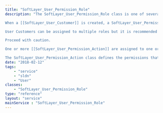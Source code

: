```yaml
---
title: "SoftLayer_User_Permission_Role"
description: "The SoftLayer_User_Permission_Role class is one of several classes that make up the customer permission system.  The system is a role-based system that includes defined actions which can be 'grouped' together using a SoftLayer_User_Permission_Group class.  These groups of actions are then used to define roles, and the roles are assigned to users. 

When a [[SoftLayer_User_Customer]] is created, a SoftLayer_User_Permission_Role is created for the user with a group type of SYSTEM.  This role is linked to the SYSTEM SoftLayer_User_Permission_Group that was also created specifically for this user.  When the UI is used to alter the permissions of a customer user, the actions are added or removed from this group.  The api can not be used to alter the permissions in this group.  If an account wants to create their own unique permission groups and roles, the UI can not be used to manage them. 

User Customers can be assigned to multiple roles but it is recommended to either use the UI for managing account users permissions or only use the api.  Mixing the two will lead to confusing results as the UI will not show any permissions assigned to a user via a customer created role/group combination. 

Proceed with caution. 

One or more [[SoftLayer_User_Permission_Action]] are assigned to one or more [[SoftLayer_User_Permission_Group]] Objects. One ore more SoftLayer_User_Permission_Group objects can be linked to a [[SoftLayer_User_Permission_Role]]. A single SoftLayer_User_Permission_Group object can be linked to multiple SoftLayer_User_Permission_Role objects. The SoftLayer_User_Permission_Role is assigned to one or more [[SoftLayer_User_Customer]].  A single SoftLayer_User_Customer can be assigned to one or more roles. 

The SoftLayer_User_Permission_Action class defines the permissions that are required in order for a SoftLayer_User_Customer to perform certain actions within IMS. "
date: "2018-02-12"
tags:
    - "service"
    - "sldn"
    - "User"
classes:
    - "SoftLayer_User_Permission_Role"
type: "reference"
layout: "service"
mainService : "SoftLayer_User_Permission_Role"
---
```

